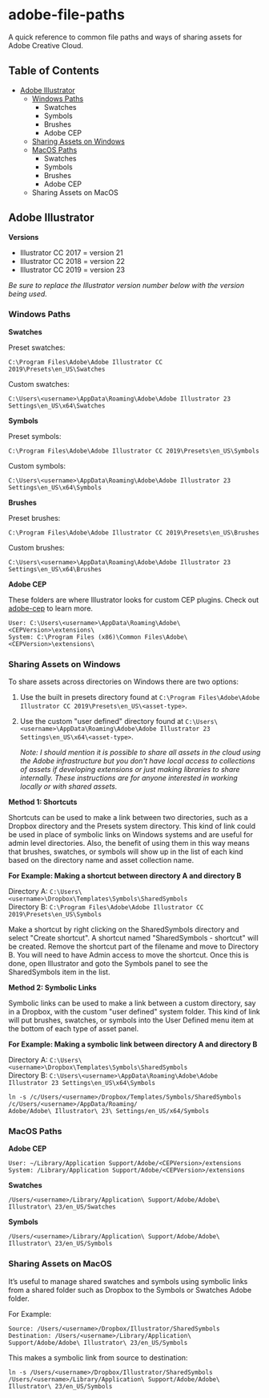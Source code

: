 # adobe-file-paths

A quick reference to common file paths and ways of sharing assets for Adobe Creative Cloud.

## Table of Contents

* [Adobe Illustrator](#adobe-illustrator)
    * [Windows Paths](#windows-paths)
        * Swatches
        * Symbols
        * Brushes
        * Adobe CEP
    * [Sharing Assets on Windows](#sharing-assets-on-windows)
    * [MacOS Paths](#macos-paths)
        * Swatches
        * Symbols
        * Brushes
        * Adobe CEP
    * Sharing Assets on MacOS
<!-- * Adobe Photoshop -->
<!-- * Adobe After Effects -->


## Adobe Illustrator

**Versions**

* Illustrator CC 2017 = version 21
* Illustrator CC 2018 = version 22
* Illustrator CC 2019 = version 23

_Be sure to replace the Illustrator version number below with the version being used._

### Windows Paths

**Swatches**

Preset swatches:
```
C:\Program Files\Adobe\Adobe Illustrator CC 2019\Presets\en_US\Swatches
```

Custom swatches:
```
C:\Users\<username>\AppData\Roaming\Adobe\Adobe Illustrator 23 Settings\en_US\x64\Swatches
```

**Symbols**

Preset symbols:
```
C:\Program Files\Adobe\Adobe Illustrator CC 2019\Presets\en_US\Symbols
```

Custom symbols:
```
C:\Users\<username>\AppData\Roaming\Adobe\Adobe Illustrator 23 Settings\en_US\x64\Symbols
```

**Brushes**

Preset brushes:
```
C:\Program Files\Adobe\Adobe Illustrator CC 2019\Presets\en_US\Brushes
```

Custom brushes:
```
C:\Users\<username>\AppData\Roaming\Adobe\Adobe Illustrator 23 Settings\en_US\x64\Brushes
```

**Adobe CEP**

These folders are where Illustrator looks for custom CEP plugins. Check out [adobe-cep](https://github.com/rjduran/adobe-cep) to learn more.

```
User: C:\Users\<username>\AppData\Roaming\Adobe\<CEPVersion>\extensions\
System: C:\Program Files (x86)\Common Files\Adobe\<CEPVersion>\extensions\
```

### Sharing Assets on Windows

To share assets across directories on Windows there are two options:

1. Use the built in presets directory found at `C:\Program Files\Adobe\Adobe Illustrator CC 2019\Presets\en_US\<asset-type>`.
2. Use the custom "user defined" directory found at `C:\Users\<username>\AppData\Roaming\Adobe\Adobe Illustrator 23 Settings\en_US\x64\<asset-type>`.

    _Note: I should mention it is possible to share all assets in the cloud using the Adobe infrastructure but you don't have local access to collections of assets if developing extensions or just making libraries to share internally. These instructions are for anyone interested in working locally or with shared assets._

**Method 1: Shortcuts**

Shortcuts can be used to make a link between two directories, such as a Dropbox directory and the Presets system directory. This kind of link could be used in place of symbolic links on Windows systems and are useful for admin level directories. Also, the benefit of using them in this way means that brushes, swatches, or symbols will show up in the list of each kind based on the directory name and asset collection name. 

**For Example: Making a shortcut between directory A and directory B**

Directory A: `C:\Users\<username>\Dropbox\Templates\Symbols\SharedSymbols`<br>
Directory B: `C:\Program Files\Adobe\Adobe Illustrator CC 2019\Presets\en_US\Symbols`

Make a shortcut by right clicking on the SharedSymbols directory and select "Create shortcut". A shortcut named "SharedSymbols - shortcut" will be created. Remove the shortcut part of the filename and move to Directory B. You will need to have Admin access to move the shortcut. Once this is done, open Illustrator and goto the Symbols panel to see the SharedSymbols item in the list.

**Method 2: Symbolic Links**

Symbolic links can be used to make a link between a custom directory, say in a Dropbox, with the custom "user defined" system folder. This kind of link will put brushes, swatches, or symbols into the User Defined menu item at the bottom of each type of asset panel. 

**For Example: Making a symbolic link between directory A and directory B**

Directory A: `C:\Users\<username>\Dropbox\Templates\Symbols\SharedSymbols`<br>
Directory B: `C:\Users\<username>\AppData\Roaming\Adobe\Adobe Illustrator 23 Settings\en_US\x64\Symbols`

```
ln -s /c/Users/<username>/Dropbox/Templates/Symbols/SharedSymbols /c/Users/<username>/AppData/Roaming/
Adobe/Adobe\ Illustrator\ 23\ Settings/en_US/x64/Symbols
```

### MacOS Paths

**Adobe CEP**

```
User: ∼/Library/Application Support/Adobe/<CEPVersion>/extensions
System: /Library/Application Support/Adobe/<CEPVersion>/extensions
```

**Swatches**

```
/Users/<username>/Library/Application\ Support/Adobe/Adobe\ Illustrator\ 23/en_US/Swatches
```

**Symbols**

```
/Users/<username>/Library/Application\ Support/Adobe/Adobe\ Illustrator\ 23/en_US/Symbols
```

### Sharing Assets on MacOS

It’s useful to manage shared swatches and symbols using symbolic links from a shared folder such as Dropbox to the Symbols or Swatches Adobe folder. 

For Example:

```
Source: /Users/<username>/Dropbox/Illustrator/SharedSymbols
Destination: /Users/<username>/Library/Application\ Support/Adobe/Adobe\ Illustrator\ 23/en_US/Symbols
```

This makes a symbolic link from source to destination:

```
ln -s /Users/<username>/Dropbox/Illustrator/SharedSymbols /Users/<username>/Library/Application\ Support/Adobe/Adobe\ Illustrator\ 23/en_US/Symbols
```

